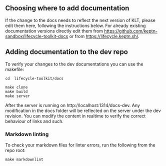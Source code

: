## Choosing where to add documentation

If the change to the docs needs to reflect the next version of KLT, please edit them here, following the instructions below.
For already existing documentation versions directly edit them from https://github.com/keptn-sandbox/lifecycle-toolkit-docs or from https://lifecycle.keptn.sh/.

## Adding documentation to the dev repo

To verify your changes to the dev documentations you can use the makefile:

```
cd  lifecycle-toolkit/docs

make clone
make build
make server
```

After the server is running on http://localhost:1314/docs-dev.
Any modification in the docs folder will be reflected on the server under the dev revision.
You can modify the content in realtime to verify the correct behaviour of links and such.

### Markdown linting
To check your markdown files for linter errors, run the following from the repo root:

```
make markdownlint
```
